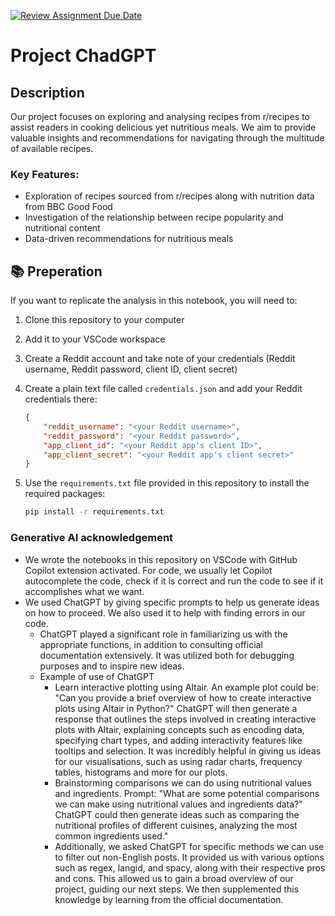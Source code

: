[![Review Assignment Due Date](https://classroom.github.com/assets/deadline-readme-button-24ddc0f5d75046c5622901739e7c5dd533143b0c8e959d652212380cedb1ea36.svg)](https://classroom.github.com/a/WKKzpWVj)  
# Project ChadGPT  
## Description  
Our project focuses on exploring and analysing recipes from r/recipes to assist readers in cooking delicious yet nutritious meals. We aim to provide valuable insights and recommendations for navigating through the multitude of available recipes. 

### Key Features:  
- Exploration of recipes sourced from r/recipes along with nutrition data from BBC Good Food
- Investigation of the relationship between recipe popularity and nutritional content
- Data-driven recommendations for nutritious meals  

## 📚 Preperation  
If you want to replicate the analysis in this notebook, you will need to:    
1. Clone this repository to your computer 
2. Add it to your VSCode workspace 
3. Create a Reddit account and take note of your credentials (Reddit username, Reddit password, client ID, client secret) 
4. Create a plain text file called `credentials.json` and add your Reddit credentials there:  

    ```json
    {
        "reddit_username": "<your Reddit username>",
        "reddit_password": "<your Reddit password>",
        "app_client_id": "<your Reddit app's client ID>",
        "app_client_secret": "<your Reddit app's client secret>"
    }
    ```  
5. Use the `requirements.txt` file provided in this repository to install the required packages: 
    ```bash
    pip install -r requirements.txt
    ```

### Generative AI acknowledgement
- We wrote the notebooks in this repository on VSCode with GitHub Copilot extension activated. For code, we usually let Copilot autocomplete the code, check if it is correct and run the code to see if it accomplishes what we want. 
- We used ChatGPT by giving specific prompts to help us generate ideas on how to proceed. We also used it to help with finding errors in our code.
    - ChatGPT played a significant role in familiarizing us with the appropriate functions, in addition to consulting official documentation extensively. It was utilized both for debugging purposes and to inspire new ideas.
    - Example of use of ChatGPT 
        - Learn interactive plotting using Altair. An example plot could be: "Can you provide a brief overview of how to create interactive plots using Altair in Python?" ChatGPT will then generate a response that outlines the steps involved in creating interactive plots with Altair, explaining concepts such as encoding data, specifying chart types, and adding interactivity features like tooltips and selection. It was incredibly helpful in giving us ideas for our visualisations, such as using radar charts, frequency tables, histograms and more for our plots.
        - Brainstorming comparisons we can do using nutritional values and ingredients. Prompt: "What are some potential comparisons we can make using nutritional values and ingredients data?" ChatGPT could then generate ideas such as comparing the nutritional profiles of different cuisines, analyzing the most common ingredients used."
        - Additionally, we asked ChatGPT for specific methods we can use to filter out non-English posts. It provided us with various options such as regex, langid, and spacy, along with their respective pros and cons. This allowed us to gain a broad overview of our project, guiding our next steps. We then supplemented this knowledge by learning from the official documentation.








